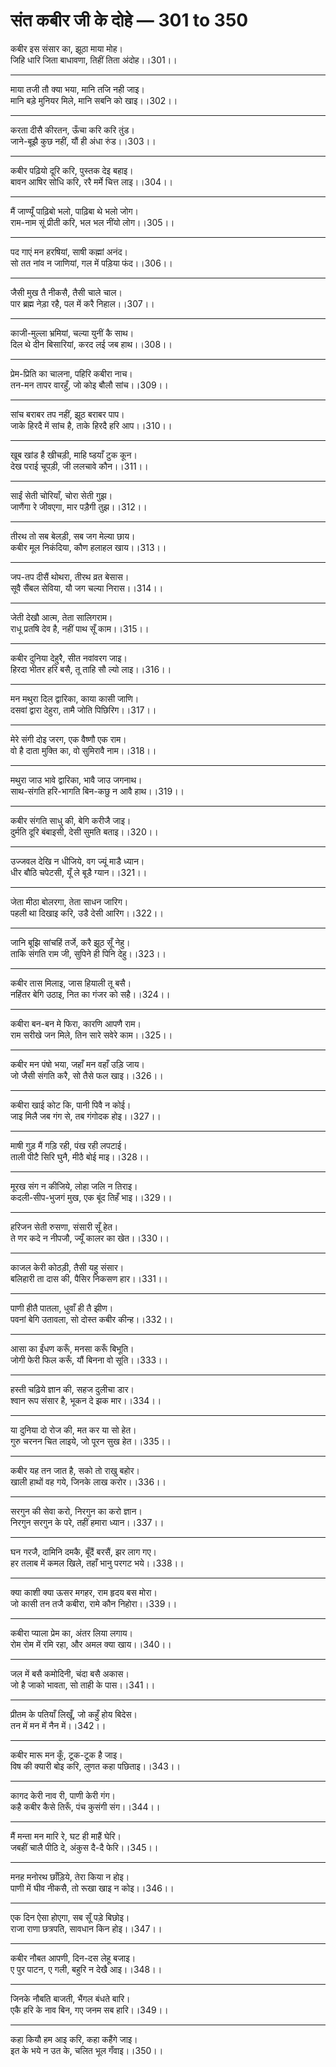 # **संत कबीर जी के दोहे — 301 to 350**

कबीर इस संसार का, झूठा माया मोह।\
जिहि धारि जिता बाधावणा, तिहीं तिता अंदोह।।301।।

---

माया तजी तौ क्या भया, मानि तजि नही जाइ।\
मानि बड़े मुनियर मिले, मानि सबनि को खाइ।।302।।

---

करता दीसै कीरतन, ऊँचा करि करि तुंड।\
जाने-बूझै कुछ नहीं, यौं ही अंधा रुंड।।303।।

---

कबीर पढ़ियो दूरि करि, पुस्तक देइ बहाइ।\
बावन आषिर सोधि करि, ररै मर्मे चित्त लाइ।।304।।

---

मैं जाण्यूँ पाढ़िबो भलो, पाढ़िबा थे भलो जोग।\
राम-नाम सूं प्रीती करि, भल भल नींयो लोग।।305।।

---

पद गाएं मन हरषियां, साषी कह्मां अनंद।\
सो तत नांव न जाणियां, गल में पड़िया फंद।।306।।

---

जैसी मुख तै नीकसै, तैसी चाले चाल।\
पार ब्रह्म नेड़ा रहै, पल में करै निहाल।।307।।

---

काजी-मुल्ला भ्रमियां, चल्या युनीं कै साथ।\
दिल थे दीन बिसारियां, करद लई जब हाथ।।308।।

---

प्रेम-प्रिति का चालना, पहिरि कबीरा नाच।\
तन-मन तापर वारहुँ, जो कोइ बौलौ सांच।।309।।

---

सांच बराबर तप नहीं, झूठ बराबर पाप।\
जाके हिरदै में सांच है, ताके हिरदै हरि आप।।310।।

---

खूब खांड है खीचड़ी, माहि ष्डयाँ टुक कून।\
देख पराई चूपड़ी, जी ललचावे कौन।।311।।

---

साईं सेती चोरियाँ, चोरा सेती गुझ।\
जाणैंगा रे जीवएगा, मार पड़ैगी तुझ।।312।।

---

तीरथ तो सब बेलड़ी, सब जग मेल्या छाय।\
कबीर मूल निकंदिया, कौण हलाहल खाय।।313।।

---

जप-तप दीसैं थोथरा, तीरथ व्रत बेसास।\
सूवै सैंबल सेविया, यौ जग चल्या निरास।।314।।

---

जेती देखौ आत्म, तेता सालिगराम।\
राधू प्रतषि देव है, नहीं पाथ सूँ काम।।315।।

---

कबीर दुनिया देहुरै, सीत नवांवरग जाइ।\
हिरदा भीतर हरि बसै, तू ताहि सौ ल्यो लाइ।।316।।

---

मन मथुरा दिल द्वारिका, काया कासी जाणि।\
दसवां द्वारा देहुरा, तामै जोति पिछिरिग।।317।।

---

मेरे संगी दोइ जरग, एक वैष्णौ एक राम।\
वो है दाता मुक्ति का, वो सुमिरावै नाम।।318।।

---

मथुरा जाउ भावे द्वारिका, भावै जाउ जगनाथ।\
साथ-संगति हरि-भागति बिन-कछु न आवै हाथ।।319।।

---

कबीर संगति साधु की, बेगि करीजै जाइ।\
दुर्मति दूरि बंबाइसी, देसी सुमति बताइ।।320।।

---

उज्जवल देखि न धीजिये, वग ज्यूं माडै ध्यान।\
धीर बौठि चपेटसी, यूँ ले बूडै ग्यान।।321।।

---

जेता मीठा बोलरगा, तेता साधन जारिग।\
पहली था दिखाइ करि, उडै देसी आरिग।।322।।

---

जानि बूझि सांचहिं तर्जे, करै झूठ सूँ नेहु।\
ताकि संगति राम जी, सुपिने ही पिनि देहु।।323।।

---

कबीर तास मिलाइ, जास हियाली तू बसै।\
नहिंतर बेगि उठाइ, नित का गंजर को सहै।।324।।

---

कबीरा बन-बन मे फिरा, कारणि आपणै राम।\
राम सरीखे जन मिले, तिन सारे सवेरे काम।।325।।

---

कबीर मन पंषो भया, जहाँ मन वहाँ उड़ि जाय।\
जो जैसी संगति करै, सो तैसे फल खाइ।।326।।

---

कबीरा खाई कोट कि, पानी पिवै न कोई।\
जाइ मिलै जब गंग से, तब गंगोदक होइ।।327।।

---

माषी गुड़ मैं गड़ि रही, पंख रही लपटाई।\
ताली पीटै सिरि घुनै, मीठै बोई माइ।।328।।

---

मूरख संग न कीजिये, लोहा जलि न तिराइ।\
कदली-सीप-भुजगं मुख, एक बूंद तिहँ भाइ।।329।।

---

हरिजन सेती रुसणा, संसारी सूँ हेत।\
ते णर कदे न नीपजौ, ज्यूँ कालर का खेत।।330।।

---

काजल केरी कोठड़ी, तैसी यहु संसार।\
बलिहारी ता दास की, पैसिर निकसण हार।।331।।

---

पाणी हीतै पातला, धुवाँ ही तै झीण।\
पवनां बेगि उतावला, सो दोस्त कबीर कीन्ह।।332।।

---

आसा का ईंधण करूँ, मनसा करूँ बिभूति।\
जोगी फेरी फिल करूँ, यौं बिनना वो सूति।।333।।

---

हस्ती चढ़िये ज्ञान की, सहज दुलीचा डार।\
श्वान रूप संसार है, भूकन दे झक मार।।334।।

---

या दुनिया दो रोज की, मत कर या सो हेत।\
गुरु चरनन चित लाइये, जो पूरन सुख हेत।।335।।

---

कबीर यह तन जात है, सको तो राखु बहोर।\
खाली हाथों वह गये, जिनके लाख करोर।।336।।

---

सरगुन की सेवा करो, निरगुन का करो ज्ञान।\
निरगुन सरगुन के परे, तहीं हमारा ध्यान।।337।।

---

घन गरजै, दामिनि दमकै, बूँदैं बरसैं, झर लाग गए।\
हर तलाब में कमल खिले, तहाँ भानु परगट भये।।338।।

---

क्या काशी क्या ऊसर मगहर, राम हृदय बस मोरा।\
जो कासी तन तजै कबीरा, रामे कौन निहोरा।।339।।

---

कबीरा प्याला प्रेम का, अंतर लिया लगाय।\
रोम रोम में रमि रहा, और अमल क्या खाय।।340।।

---

जल में बसै कमोदिनी, चंदा बसै अकास।\
जो है जाको भावता, सो ताही के पास।।341।।

---

प्रीतम के पतियाँ लिखूँ, जो कहुँ होय बिदेस।\
तन में मन में नैन में।।342।।

---

कबीर मारू मन कूँ, टूक-टूक है जाइ।\
विष की क्यारी बोइ करि, लुणत कहा पछिताइ।।343।।

---

कागद केरी नाव री, पाणी केरी गंग।\
कहै कबीर कैसे तिरूँ, पंच कुसंगी संग।।344।।

---

मैं मन्ता मन मारि रे, घट ही माहैं घेरि।\
जबहीं चालै पीठि दे, अंकुस दै-दै फेरि।।345।।

---

मनह मनोरथ छाँड़िये, तेरा किया न होइ।\
पाणी में घीव नीकसै, तो रूखा खाइ न कोइ।।346।।

---

एक दिन ऐसा होएगा, सब सूँ पड़े बिछोइ।\
राजा राणा छत्रपति, सावधान किन होइ।।347।।

---

कबीर नौबत आपणी, दिन-दस लेहू बजाइ।\
ए पुर पाटन, ए गली, बहुरि न देखै आइ।।348।।

---

जिनके नौबति बाजती, भैंगल बंधते बारि।\
एकै हरि के नाव बिन, गए जनम सब हारि।।349।।

---

कहा कियौ हम आइ करि, कहा कहैंगे जाइ।\
इत के भये न उत के, चलित भूल गँवाइ।।350।।